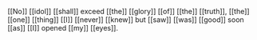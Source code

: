[[No]] [[idol]] [[shall]] exceed [[the]] [[glory]] [[of]] [[the]] [[truth]], [[the]] [[one]] [[thing]] [[I]] [[never]] [[knew]] but [[saw]] [[was]] [[good]] soon [[as]] [[I]] opened [[my]] [[eyes]].